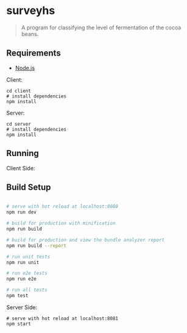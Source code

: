 # surveyhs

> A program for classifying the level of fermentation of the cocoa beans.


## Requirements

- [Node.js](https://nodejs.org/en/) 

Client:
```shell
cd client
# install dependencies
npm install

```
Server:
```shell
cd server
# install dependencies
npm install

```

## Running


Client Side:
## Build Setup

``` bash

# serve with hot reload at localhost:8080
npm run dev

# build for production with minification
npm run build

# build for production and view the bundle analyzer report
npm run build --report

# run unit tests
npm run unit

# run e2e tests
npm run e2e

# run all tests
npm test
```

Server Side:

```shell
# serve with hot reload at localhost:8081
npm start
```

